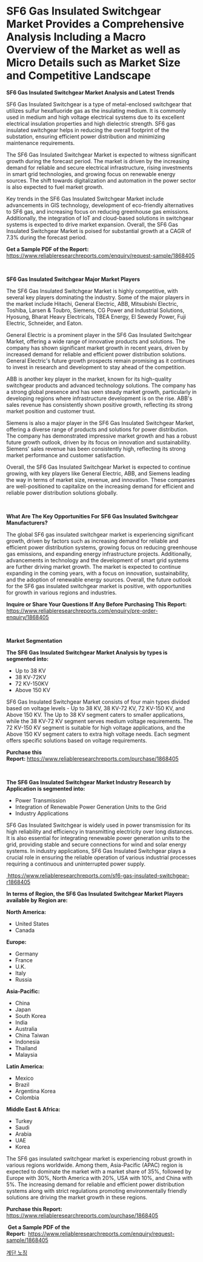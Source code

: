 <p><h1>SF6 Gas Insulated Switchgear Market Provides a Comprehensive Analysis Including a Macro Overview of the Market as well as Micro Details such as Market Size and Competitive Landscape</h1></p><p><strong>SF6 Gas Insulated Switchgear Market Analysis and Latest Trends</strong></p>
<p><p>SF6 Gas Insulated Switchgear is a type of metal-enclosed switchgear that utilizes sulfur hexafluoride gas as the insulating medium. It is commonly used in medium and high voltage electrical systems due to its excellent electrical insulation properties and high dielectric strength. SF6 gas insulated switchgear helps in reducing the overall footprint of the substation, ensuring efficient power distribution and minimizing maintenance requirements.</p><p>The SF6 Gas Insulated Switchgear Market is expected to witness significant growth during the forecast period. The market is driven by the increasing demand for reliable and secure electrical infrastructure, rising investments in smart grid technologies, and growing focus on renewable energy sources. The shift towards digitalization and automation in the power sector is also expected to fuel market growth.</p><p>Key trends in the SF6 Gas Insulated Switchgear Market include advancements in GIS technology, development of eco-friendly alternatives to SF6 gas, and increasing focus on reducing greenhouse gas emissions. Additionally, the integration of IoT and cloud-based solutions in switchgear systems is expected to drive market expansion. Overall, the SF6 Gas Insulated Switchgear Market is poised for substantial growth at a CAGR of 7.3% during the forecast period.</p></p>
<p><strong>Get a Sample PDF of the Report:&nbsp;</strong> <a href="https://www.reliableresearchreports.com/enquiry/request-sample/1868405">https://www.reliableresearchreports.com/enquiry/request-sample/1868405</a></p>
<p>&nbsp;</p>
<p><strong>SF6 Gas Insulated Switchgear Major Market Players</strong></p>
<p><p>The SF6 Gas Insulated Switchgear Market is highly competitive, with several key players dominating the industry. Some of the major players in the market include Hitachi, General Electric, ABB, Mitsubishi Electric, Toshiba, Larsen & Toubro, Siemens, CG Power and Industrial Solutions, Hyosung, Bharat Heavy Electricals, TBEA Energy, El Sewedy Power, Fuji Electric, Schneider, and Eaton.</p><p>General Electric is a prominent player in the SF6 Gas Insulated Switchgear Market, offering a wide range of innovative products and solutions. The company has shown significant market growth in recent years, driven by increased demand for reliable and efficient power distribution solutions. General Electric's future growth prospects remain promising as it continues to invest in research and development to stay ahead of the competition.</p><p>ABB is another key player in the market, known for its high-quality switchgear products and advanced technology solutions. The company has a strong global presence and has seen steady market growth, particularly in developing regions where infrastructure development is on the rise. ABB's sales revenue has consistently shown positive growth, reflecting its strong market position and customer trust.</p><p>Siemens is also a major player in the SF6 Gas Insulated Switchgear Market, offering a diverse range of products and solutions for power distribution. The company has demonstrated impressive market growth and has a robust future growth outlook, driven by its focus on innovation and sustainability. Siemens' sales revenue has been consistently high, reflecting its strong market performance and customer satisfaction.</p><p>Overall, the SF6 Gas Insulated Switchgear Market is expected to continue growing, with key players like General Electric, ABB, and Siemens leading the way in terms of market size, revenue, and innovation. These companies are well-positioned to capitalize on the increasing demand for efficient and reliable power distribution solutions globally.</p></p>
<p>&nbsp;</p>
<p><strong>What Are The Key Opportunities For SF6 Gas Insulated Switchgear Manufacturers?</strong></p>
<p><p>The global SF6 gas insulated switchgear market is experiencing significant growth, driven by factors such as increasing demand for reliable and efficient power distribution systems, growing focus on reducing greenhouse gas emissions, and expanding energy infrastructure projects. Additionally, advancements in technology and the development of smart grid systems are further driving market growth. The market is expected to continue expanding in the coming years, with a focus on innovation, sustainability, and the adoption of renewable energy sources. Overall, the future outlook for the SF6 gas insulated switchgear market is positive, with opportunities for growth in various regions and industries.</p></p>
<p><strong>Inquire or Share Your Questions If Any Before Purchasing This Report:</strong> <a href="https://www.reliableresearchreports.com/enquiry/pre-order-enquiry/1868405">https://www.reliableresearchreports.com/enquiry/pre-order-enquiry/1868405</a></p>
<p>&nbsp;</p>
<p><strong>Market Segmentation</strong></p>
<p><strong>The SF6 Gas Insulated Switchgear Market Analysis by types is segmented into:</strong></p>
<p><ul><li>Up to 38 KV</li><li>38 KV-72KV</li><li>72 KV-150KV</li><li>Above 150 KV</li></ul></p>
<p><p>SF6 Gas Insulated Switchgear Market consists of four main types divided based on voltage levels - Up to 38 KV, 38 KV-72 KV, 72 KV-150 KV, and Above 150 KV. The Up to 38 KV segment caters to smaller applications, while the 38 KV-72 KV segment serves medium voltage requirements. The 72 KV-150 KV segment is suitable for high voltage applications, and the Above 150 KV segment caters to extra high voltage needs. Each segment offers specific solutions based on voltage requirements.</p></p>
<p><strong>Purchase this Report:&nbsp;</strong><a href="https://www.reliableresearchreports.com/purchase/1868405">https://www.reliableresearchreports.com/purchase/1868405</a></p>
<p>&nbsp;</p>
<p><strong>The SF6 Gas Insulated Switchgear Market Industry Research by Application is segmented into:</strong></p>
<p><ul><li>Power Transmission</li><li>Integration of Renewable Power Generation Units to the Grid</li><li>Industry Applications</li></ul></p>
<p><p>SF6 Gas Insulated Switchgear is widely used in power transmission for its high reliability and efficiency in transmitting electricity over long distances. It is also essential for integrating renewable power generation units to the grid, providing stable and secure connections for wind and solar energy systems. In industry applications, SF6 Gas Insulated Switchgear plays a crucial role in ensuring the reliable operation of various industrial processes requiring a continuous and uninterrupted power supply.</p></p>
<p><a href="https://www.reliableresearchreports.com/sf6-gas-insulated-switchgear-r1868405">&nbsp;https://www.reliableresearchreports.com/sf6-gas-insulated-switchgear-r1868405</a></p>
<p><strong>In terms of Region, the SF6 Gas Insulated Switchgear Market Players available by Region are:</strong></p>
<p>
    <p> <strong> North America: </strong>
        <ul>
            <li>United States</li>
            <li>Canada</li>
        </ul>
        </p> 
    <p> <strong> Europe: </strong>
        <ul>
            <li>Germany</li>
            <li>France</li>
            <li>U.K.</li>
            <li>Italy</li>
            <li>Russia</li>
        </ul>
        </p> 
    <p> <strong> Asia-Pacific: </strong>
        <ul>
            <li>China</li>
            <li>Japan</li>
            <li>South Korea</li>
            <li>India</li>
            <li>Australia</li>
            <li>China Taiwan</li>
            <li>Indonesia</li>
            <li>Thailand</li>
            <li>Malaysia</li>
        </ul>
        </p> 
    <p> <strong> Latin America: </strong>
        <ul>
            <li>Mexico</li>
            <li>Brazil</li>
            <li>Argentina Korea</li>
            <li>Colombia</li>
        </ul>
        </p> 
    <p> <strong> Middle East & Africa: </strong>
        <ul>
            <li>Turkey</li>
            <li>Saudi</li>
            <li>Arabia</li>
            <li>UAE</li>
            <li>Korea</li>
        </ul>
    </p>
    </p>
<p><p>The SF6 gas insulated switchgear market is experiencing robust growth in various regions worldwide. Among them, Asia-Pacific (APAC) region is expected to dominate the market with a market share of 35%, followed by Europe with 30%, North America with 20%, USA with 10%, and China with 5%. The increasing demand for reliable and efficient power distribution systems along with strict regulations promoting environmentally friendly solutions are driving the market growth in these regions.</p></p>
<p><strong>Purchase this Report: </strong><a href="https://www.reliableresearchreports.com/purchase/1868405">https://www.reliableresearchreports.com/purchase/1868405</a></p>
<p>&nbsp;<strong>Get a Sample PDF of the Report:&nbsp;&nbsp;</strong><a href="https://www.reliableresearchreports.com/enquiry/request-sample/1868405">https://www.reliableresearchreports.com/enquiry/request-sample/1868405</a></p>
<p><strong></strong></p>
<p><p><a href="https://github.com/sougarounis/Market-Research-Report-List-3/blob/main/749399220461.md">계단 노징</a></p></p>
